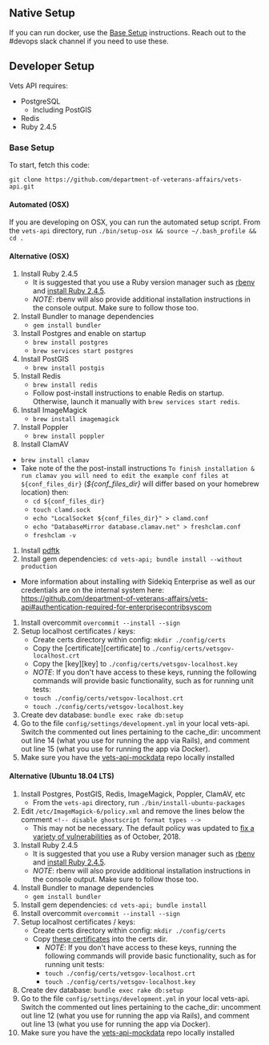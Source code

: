 ## Native Setup

If you can run docker, use the [Base Setup](/README.md#base-setup) instructions. Reach out to the #devops slack channel if you need to use these.

## Developer Setup

Vets API requires:
- PostgreSQL
    - Including PostGIS
- Redis
- Ruby 2.4.5

### Base Setup

To start, fetch this code:

`git clone https://github.com/department-of-veterans-affairs/vets-api.git`


#### Automated (OSX)

If you are developing on OSX, you can run the automated setup script. From
the `vets-api` directory, run `./bin/setup-osx && source ~/.bash_profile && cd
.`

#### Alternative (OSX)

1. Install Ruby 2.4.5
   - It is suggested that you use a Ruby version manager such as
    [rbenv](https://github.com/rbenv/rbenv#installation) and
    [install Ruby 2.4.5](https://github.com/rbenv/rbenv#installing-ruby-versions).
   - *NOTE*: rbenv will also provide additional installation instructions in the
    console output. Make sure to follow those too.
1. Install Bundler to manage dependencies
   - `gem install bundler`
1. Install Postgres and enable on startup
   - `brew install postgres`
   - `brew services start postgres`
1. Install PostGIS
   - `brew install postgis`
1. Install Redis
   - `brew install redis`
   - Follow post-install instructions to enable Redis on startup. Otherwise,
    launch it manually with `brew services start redis`.
1. Install ImageMagick
   - `brew install imagemagick`
1. Install Poppler
   -  `brew install poppler`
1. Install ClamAV
  - `brew install clamav`
  - Take note of the the post-install instructions `To finish installation & run
    clamav
  you will need to edit the example conf files at ${conf_files_dir}`
(_${conf_files_dir}_ 
  will differ based on your homebrew location) then:
    - `cd ${conf_files_dir}`
    - `touch clamd.sock`
    - `echo "LocalSocket ${conf_files_dir}" > clamd.conf` 
    - `echo "DatabaseMirror database.clamav.net" > freshclam.conf`
    - `freshclam -v`
1. Install [pdftk](https://www.pdflabs.com/tools/pdftk-the-pdf-toolkit/pdftk_server-2.02-mac_osx-10.11-setup.pkg)
1. Install gem dependencies: `cd vets-api; bundle install --without production`
- More information about installing *with* Sidekiq Enterprise as well as our credentials are on the internal system here: https://github.com/department-of-veterans-affairs/vets-api#authentication-required-for-enterprisecontribsyscom
1. Install overcommit `overcommit --install --sign`
1. Setup localhost certificates / keys:
   - Create certs directory within config:  `mkdir ./config/certs`
   - Copy the [certificate][certificate] to `./config/certs/vetsgov-localhost.crt`
   - Copy the [key][key] to `./config/certs/vetsgov-localhost.key`
   - *NOTE*: If you don't have access to these keys, running the following
     commands will provide basic functionality, such as for running unit tests:
   - `touch ./config/certs/vetsgov-localhost.crt`
   - `touch ./config/certs/vetsgov-localhost.key`
1. Create dev database: `bundle exec rake db:setup`
1. Go to the file `config/settings/development.yml` in your local vets-api. Switch the commented out lines pertaining to the cache_dir: uncomment out line 14 (what you use for running the app via Rails), and comment out line 15 (what you use for running the app via Docker).
1. Make sure you have the [vets-api-mockdata](https://github.com/department-of-veterans-affairs/vets-api-mockdata) repo locally installed

#### Alternative (Ubuntu 18.04 LTS)
1. Install Postgres, PostGIS, Redis, ImageMagick, Poppler, ClamAV, etc
   - From the `vets-api` directory, run `./bin/install-ubuntu-packages`
1. Edit `/etc/ImageMagick-6/policy.xml` and remove the lines below the comment `<!-- disable ghostscript format types -->`
   - This may not be necessary. The default policy was updated to [fix a variety of vulnerabilities](https://usn.ubuntu.com/3785-1/) as of October, 2018.
1. Install Ruby 2.4.5
   - It is suggested that you use a Ruby version manager such as
    [rbenv](https://github.com/rbenv/rbenv#installation) and
    [install Ruby 2.4.5](https://github.com/rbenv/rbenv#installing-ruby-versions).
   - *NOTE*: rbenv will also provide additional installation instructions in the
    console output. Make sure to follow those too.
1. Install Bundler to manage dependencies
   - `gem install bundler`
1. Install gem dependencies: `cd vets-api; bundle install`
1. Install overcommit `overcommit --install --sign`
1. Setup localhost certificates / keys:
   - Create certs directory within config:  `mkdir ./config/certs`
   - Copy [these certificates](https://github.com/department-of-veterans-affairs/vets.gov-team/tree/master/Products/Identity/Files_From_IDme/development-certificates) into the certs dir.
       - *NOTE*: If you don't have access to these keys, running the following
         commands will provide basic functionality, such as for running unit tests:
       - `touch ./config/certs/vetsgov-localhost.crt`
       - `touch ./config/certs/vetsgov-localhost.key`
1. Create dev database: `bundle exec rake db:setup`
1. Go to the file `config/settings/development.yml` in your local vets-api. Switch the commented out lines pertaining to the cache_dir: uncomment out line 12 (what you use for running the app via Rails), and comment out line 13 (what you use for running the app via Docker).
1. Make sure you have the [vets-api-mockdata](https://github.com/department-of-veterans-affairs/vets-api-mockdata) repo locally installed



